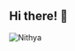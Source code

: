 ## Hi there! 👋

![Nithya](https://github.com/user-attachments/assets/81eda68f-87de-469f-9fe8-6e0751fb5f43)


<!--
**NithyasreeAnu/NithyasreeAnu** is a ✨ _special_ ✨ repository because its `README.md` (this file) appears on your GitHub profile.

Here are some ideas to get you started:

- 🔭 I’m currently working on ...
- 🌱 I’m currently learning ...
- 👯 I’m looking to collaborate on ...
- 🤔 I’m looking for help with ...
- 💬 Ask me about ...
- 📫 How to reach me: ...
- 😄 Pronouns: ...
- ⚡ Fun fact: ...
-->
